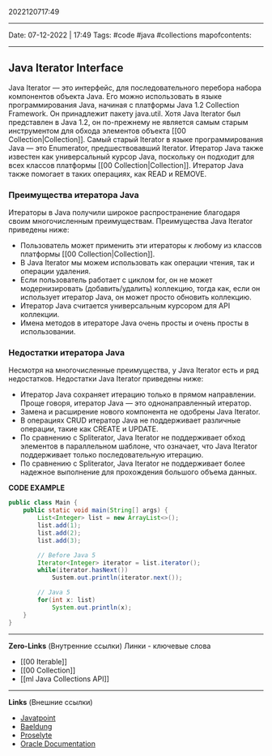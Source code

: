 2022120717:49
___
Date: 07-12-2022 | 17:49
Tags: #code #java #collections 
mapofcontents: 
___
## Java Iterator Interface
Java Iterator — это интерфейс, для последовательного перебора набора компонентов объекта Java. Его можно использовать в языке программирования Java, начиная с платформы Java 1.2 Collection Framework. Он принадлежит пакету java.util.
Хотя Java Iterator был представлен в Java 1.2, он по-прежнему не является самым старым инструментом для обхода элементов объекта [[00 Collection|Collection]]. Самый старый Iterator в языке программирования Java — это Enumerator, предшествовавший Iterator.
Итератор Java также известен как универсальный курсор Java, поскольку он подходит для всех классов платформы [[00 Collection|Collection]]. Итератор Java также помогает в таких операциях, как READ и REMOVE.

### Преимущества итератора Java
Итераторы в Java получили широкое распространение благодаря своим многочисленным преимуществам. Преимущества Java Iterator приведены ниже: 
- Пользователь может применить эти итераторы к любому из классов платформы [[00 Collection|Collection]]. 
- В Java Iterator мы можем использовать как операции чтения, так и операции удаления. 
- Если пользователь работает с циклом for, он не может модернизировать (добавить/удалить) коллекцию, тогда как, если он использует итератор Java, он может просто обновить коллекцию. 
- Итератор Java считается универсальным курсором для API коллекции. 
- Имена методов в итераторе Java очень просты и очень просты в использовании.

### Недостатки итератора Java 
Несмотря на многочисленные преимущества, у Java Iterator есть и ряд недостатков. Недостатки Java Iterator приведены ниже:
- Итератор Java сохраняет итерацию только в прямом направлении. Проще говоря, итератор Java — это однонаправленный итератор. 
- Замена и расширение нового компонента не одобрены Java Iterator. 
- В операциях CRUD итератор Java не поддерживает различные операции, такие как CREATE и UPDATE. 
- По сравнению с Spliterator, Java Iterator не поддерживает обход элементов в параллельном шаблоне, что означает, что Java Iterator поддерживает только последовательную итерацию. 
- По сравнению с Spliterator, Java Iterator не поддерживает более надежное выполнение для прохождения большого объема данных.

**CODE EXAMPLE**
```java
public class Main {
	public static void main(String[] args) {
		List<Integer> list = new ArrayList<>();
		list.add(1);
		list.add(2);
		list.add(3);

		// Before Java 5
		Iterator<Integer> iterator = list.iterator();
		while(iterator.hasNext())
			Sustem.out.println(iterator.next());

		// Java 5
		for(int x: list)
			System.out.println(x);
	}
}
```
-----
**Zero-Links**  (Внутренние ссылки) Линки - ключевые слова
- [[00 Iterable]]
- [[00 Collection]]
- [[ml Java Collections API]]

------
**Links** (Внешние ссылки)
- [Javatpoint](https://www.javatpoint.com/java-iterator)
- [Baeldung](https://www.baeldung.com/java-iterator-vs-iterable#3)
- [Proselyte](https://proselyte.net/tutorials/java-core/collections-framework/iterator/)
- [Oracle Documentation](https://docs.oracle.com/javase/8/docs/api/java/util/Iterator.html)
